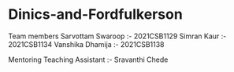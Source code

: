 # Dinics-and-Fordfulkerson
Team members
Sarvottam Swaroop :- 2021CSB1129
Simran Kaur :- 2021CSB1134
Vanshika Dhamija :- 2021CSB1138

Mentoring Teaching Assistant :- Sravanthi Chede
